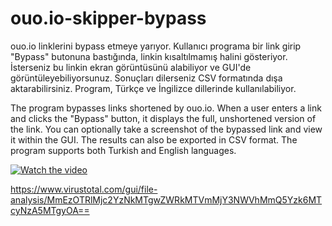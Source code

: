 # ouo.io-skipper-bypass
ouo.io linklerini bypass etmeye yarıyor. Kullanıcı programa bir link girip "Bypass" butonuna bastığında, linkin kısaltılmamış halini gösteriyor. İsterseniz bu linkin ekran görüntüsünü alabiliyor ve GUI'de görüntüleyebiliyorsunuz. Sonuçları dilerseniz CSV formatında dışa aktarabilirsiniz. Program, Türkçe ve İngilizce dillerinde kullanılabiliyor.


The program bypasses links shortened by ouo.io. When a user enters a link and clicks the "Bypass" button, it displays the full, unshortened version of the link. You can optionally take a screenshot of the bypassed link and view it within the GUI. The results can also be exported in CSV format. The program supports both Turkish and English languages.

[![Watch the video](https://img.youtube.com/vi/tQcAAI3NqgU/maxresdefault.jpg)](https://www.youtube.com/watch?v=tQcAAI3NqgU)


https://www.virustotal.com/gui/file-analysis/MmEzOTRlMjc2YzNkMTgwZWRkMTVmMjY3NWVhMmQ5Yzk6MTcyNzA5MTgyOA==
